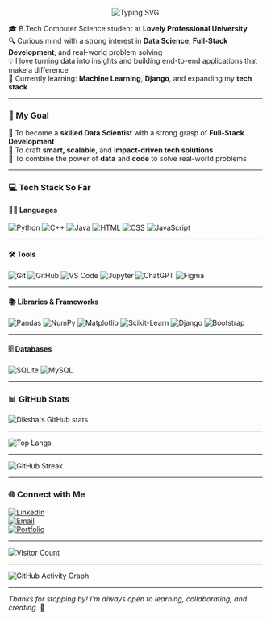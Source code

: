 <p align="center">
  <img src="https://readme-typing-svg.demolab.com?font=Fira+Code&size=24&duration=3000&pause=1000&color=F763B0&center=true&vCenter=true&width=800&lines=Hi+there!+I'm+Diksha+Upadhyay+%F0%9F%91%8B;Aspiring+Data+Scientist+%7C+Web+Developer+%7C+ML+Enthusiast;Welcome+to+my+GitHub+Profile+%F0%9F%9A%80" alt="Typing SVG" />
</p> 

🎓 B.Tech Computer Science student at **Lovely Professional University**   
🔍 Curious mind with a strong interest in **Data Science**, **Full-Stack Development**, and real-world problem solving  
💡 I love turning data into insights and building end-to-end applications that make a difference  
🌱 Currently learning: **Machine Learning**, **Django**, and expanding my **tech stack**

---
   
### 🎯 My Goal

🔹 To become a **skilled Data Scientist** with a strong grasp of **Full-Stack Development**  
🔹 To craft **smart, scalable**, and **impact-driven tech solutions**  
🔹 To combine the power of **data** and **code** to solve real-world problems  

---

### 💻 Tech Stack So Far

#### 🧑‍💻 Languages  
![Python](https://img.shields.io/badge/-Python-3776AB?style=flat&logo=python&logoColor=white)  ![C++](https://img.shields.io/badge/-C++-00599C?style=flat&logo=c%2B%2B&logoColor=white)  ![Java](https://img.shields.io/badge/-Java-007396?style=flat&logo=java&logoColor=white)   ![HTML](https://img.shields.io/badge/-HTML5-E34F26?style=flat&logo=html5&logoColor=white)   ![CSS](https://img.shields.io/badge/-CSS3-1572B6?style=flat&logo=css3&logoColor=white)   ![JavaScript](https://img.shields.io/badge/-JavaScript-F7DF1E?style=flat&logo=javascript&logoColor=black)

---

#### 🛠️ Tools  
![Git](https://img.shields.io/badge/-Git-F05032?style=flat&logo=git&logoColor=white)   ![GitHub](https://img.shields.io/badge/-GitHub-181717?style=flat&logo=github&logoColor=white)   ![VS Code](https://img.shields.io/badge/-VSCode-007ACC?style=flat&logo=visual-studio-code&logoColor=white)   ![Jupyter](https://img.shields.io/badge/-Jupyter-F37626?style=flat&logo=jupyter&logoColor=white)   ![ChatGPT](https://img.shields.io/badge/-ChatGPT-10A37F?style=flat&logo=openai&logoColor=white)   ![Figma](https://img.shields.io/badge/-Figma-F24E1E?style=flat&logo=figma&logoColor=white)

---

#### 📚 Libraries & Frameworks  
![Pandas](https://img.shields.io/badge/-Pandas-150458?style=flat&logo=pandas&logoColor=white)   ![NumPy](https://img.shields.io/badge/-NumPy-013243?style=flat&logo=numpy&logoColor=white)   ![Matplotlib](https://img.shields.io/badge/-Matplotlib-11557C?style=flat)   ![Scikit-Learn](https://img.shields.io/badge/-Scikit--Learn-F7931E?style=flat&logo=scikit-learn&logoColor=white)   ![Django](https://img.shields.io/badge/-Django-092E20?style=flat&logo=django&logoColor=white)  ![Bootstrap](https://img.shields.io/badge/-Bootstrap-7952B3?style=flat&logo=bootstrap&logoColor=white)

---

#### 🗄️ Databases  
![SQLite](https://img.shields.io/badge/-SQLite-003B57?style=flat&logo=sqlite&logoColor=white)   ![MySQL](https://img.shields.io/badge/-MySQL-4479A1?style=flat&logo=mysql&logoColor=white) 


---

### 📊 GitHub Stats
![Diksha's GitHub stats](https://github-readme-stats.vercel.app/api?username=dikshaupadhyay0203&show_icons=true&theme=radical)

---


![Top Langs](https://github-readme-stats.vercel.app/api/top-langs/?username=dikshaupadhyay0203&layout=compact&theme=radical)


---

![GitHub Streak](https://streak-stats.demolab.com?user=dikshaupadhyay0203&theme=radical)

---

### 🌐 Connect with Me
[![LinkedIn](https://img.shields.io/badge/-LinkedIn-blue?style=flat&logo=linkedin)](https://www.linkedin.com/in/dikshaupadhyay020300/)  
[![Email](https://img.shields.io/badge/-Email-D14836?style=flat&logo=gmail&logoColor=white)](mailto:dikshaupadhyay0203@gmail.com) <br>
[![Portfolio](https://img.shields.io/badge/-Portfolio-000?style=flat&logo=google-chrome&logoColor=white)](https://dikshaupadhyay0203.github.io/Portfolio/)


---

![Visitor Count](https://komarev.com/ghpvc/?username=dikshaupadhyay0203&color=blue)

---

![GitHub Activity Graph](https://github-readme-activity-graph.vercel.app/graph?username=dikshaupadhyay0203&theme=radical)


---


*Thanks for stopping by! I'm always open to learning, collaborating, and creating.* 🚀


<!--
**dikshaupadhyay0203/dikshaupadhyay0203** is a ✨ _special_ ✨ repository because its README.md (this file) appears on your GitHub profile.
